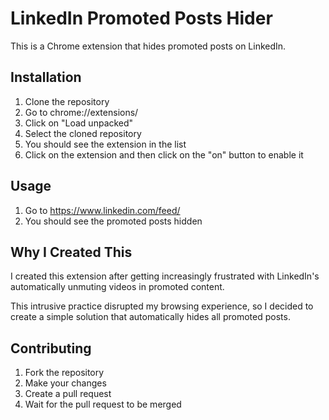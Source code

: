 # LinkedIn Promoted Posts Hider

This is a Chrome extension that hides promoted posts on LinkedIn.

## Installation

1. Clone the repository
2. Go to chrome://extensions/
3. Click on "Load unpacked"
4. Select the cloned repository
5. You should see the extension in the list
6. Click on the extension and then click on the "on" button to enable it

## Usage

1. Go to https://www.linkedin.com/feed/
2. You should see the promoted posts hidden

## Why I Created This

I created this extension after getting increasingly frustrated with LinkedIn's automatically unmuting videos in promoted content. 

This intrusive practice disrupted my browsing experience, so I decided to create a simple solution that automatically hides all promoted posts.

## Contributing

1. Fork the repository
2. Make your changes
3. Create a pull request
4. Wait for the pull request to be merged